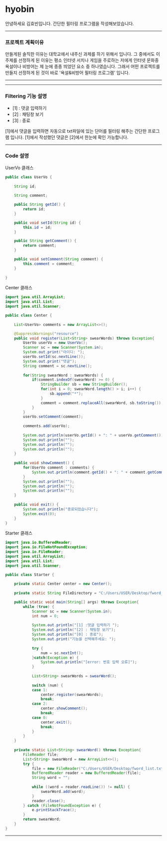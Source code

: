 # hyobin

안녕하세요 김효빈입니다.
간단한 필터링 프로그램을 작성해보았습니다.

----------------------------------

### 프로젝트 계획이유

만들게된 솔직한 이유는 대학교에서 내주신 과제를 하기 위해서 입니다.
그 중에서도 이 주제를 선정하게 된 이유는 평소 인터넷 서치나 게임을 주로하는 저에게 인터넷 문화중 욕설이나 비방어는 제 눈에 종종 띄었던 요소 중 하나였습니다. 
그래서 어떤 프로젝트를 만들지 선정하게 된 것이 바로 '욕설&비방어 필터링 프로그램' 입니다.

-----------------------------------

-----------------------------------

### Filtering 기능 설명

+ [1] : 댓글 입력하기
+ [2] : 채팅창 보기
+ [3] : 종료

[1]에서 댓글을 입력하면 자동으로 txt파일에 있는 단어를 필터링 해주는 간단한 프로그램 입니다.
[1]에서 작성했던 댓글은 [2]에서 한눈에 확인 가능합니다.

-----------------------------------
### Code 설명
UserVo 클래스
``` JAVA
public class UserVo {
	
	String id;
	
	String comment;

	public String getId() {
		return id;
	}

	public void setId(String id) {
		this.id = id;
	}

	public String getComment() {
		return comment;
	}

	public void setComment(String comment) {
		this.comment = comment;
	}
	
}
```

Center 클래스
``` JAVA
import java.util.ArrayList;
import java.util.List;
import java.util.Scanner;

public class Center {
	
	List<UserVo> comments = new ArrayList<>();

	@SuppressWarnings("resource")
	public void register(List<String> swearWords) throws Exception{
		UserVo userVo = new UserVo();
		Scanner sc = new Scanner(System.in);
		System.out.print("아이디: ");
		userVo.setId(sc.nextLine());
		System.out.print("댓글");
		String comment = sc.nextLine();
		
		for(String swearWord : swearWords) {
			if(comment.indexOf(swearWord) >= 0) {
				StringBuilder sb = new StringBuilder();
				for(int i = 0; swearWord.length() > i; i++) {
					sb.append("*");
				}
				comment = comment.replaceAll(swearWord, sb.toString());
			}
		}
		userVo.setComment(comment);
		
		comments.add(userVo);
		
		System.out.println(userVo.getId() + ": " + userVo.getComment());
		System.out.println("");
		System.out.println("");
		System.out.println("");
	}
	
	public void showComment() {
		for(UserVo comment : comments) {
			System.out.println(comment.getId() + ": " + comment.getComment());
		}
		System.out.println("");
		System.out.println("");
		System.out.println("");
	}
	
	public void exit() {
		System.out.println("종료되었습니다");
		System.exit(0);
	}
}
```

Starter 클래스
``` JAVA
import java.io.BufferedReader;
import java.io.FileNotFoundException;
import java.io.FileReader;
import java.util.ArrayList;
import java.util.List;
import java.util.Scanner;

public class Starter {
	
	private static Center center = new Center();
	
	private static String FileDirectory = "C:/Users/USER/Desktop/fword_list.txt";

	public static void main(String[] args) throws Exception{
		while (true) {
			Scanner sc = new Scanner(System.in);
			int num = 0;
			
			System.out.println("[1] :댓글 입력하기 ");
			System.out.println("[2] : 채팅창 보기");
			System.out.println("[0] : 종료");
			System.out.print("기능을 선택해주세요: ");
			
			try {
				num = sc.nextInt();
			}catch(Exception e) {
				System.out.println("[error: 번호 입력 오류]");
			}
			
			List<String> swearWords = swearWord();
			
			switch (num) {
			case 1:
				center.register(swearWords);
				break;
			case 2:
				center.showComment();
				break;
			case 0:
				center.exit();
				break;
			}
		}
	}
	
	private static List<String> swearWord() throws Exception{
		FileReader file;
		List<String> swearWord = new ArrayList<>();
		try {
			file = new FileReader("C:/Users/USER/Desktop/fword_list.txt");
			BufferedReader reader = new BufferedReader(file);
			String word = "";
			
			while ((word = reader.readLine()) != null) {
				swearWord.add(word);
			}
			reader.close();
		} catch (FileNotFoundException e) {
			e.printStackTrace();
		}
		return swearWord;
	}
}
```
---------------------------
